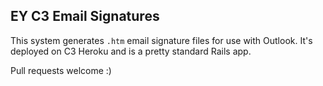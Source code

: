 ## EY C3 Email Signatures

This system generates `.htm` email signature files for use with Outlook.
It's deployed on C3 Heroku and is a pretty standard Rails app.

Pull requests welcome :)
